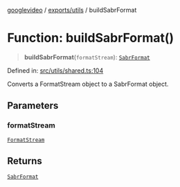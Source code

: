 [googlevideo](../../../README.md) / [exports/utils](../README.md) / buildSabrFormat

# Function: buildSabrFormat()

> **buildSabrFormat**(`formatStream`): [`SabrFormat`](../../../types/shared/interfaces/SabrFormat.md)

Defined in: [src/utils/shared.ts:104](https://github.com/LuanRT/googlevideo/blob/5b84100979befab767d819a9606dde964d469341/src/utils/shared.ts#L104)

Converts a FormatStream object to a SabrFormat object.

## Parameters

### formatStream

[`FormatStream`](../../../types/shared/interfaces/FormatStream.md)

## Returns

[`SabrFormat`](../../../types/shared/interfaces/SabrFormat.md)
